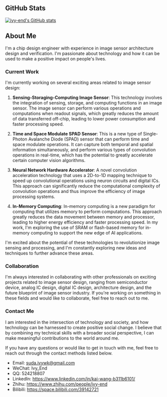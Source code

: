 ## GitHub Stats

[![ivy-end's GitHub stats](https://github-readme-stats.vercel.app/api?username=ivy-end&show_icons=true&theme=swift)](https://github.com/ivy-end)

<!-- Top Languages
[![Top Langs](https://github-readme-stats.vercel.app/api/top-langs/?username=ivy-end&layout=compact&theme=swift)](https://github.com/ivy-end)
-->

## About Me

I'm a chip design engineer with experience in image sensor architecture design and verification. I'm passionate about technology and how it can be used to make a positive impact on people's lives.

### Current Work

I'm currently working on several exciting areas related to image sensor design:

1. **Sensing-Storaging-Computing Image Sensor**: This technology involves the integration of sensing, storage, and computing functions in an image sensor. The image sensor can perform various operations and computations when readout signals, which greatly reduces the amount of data transferred off-chip, leading to lower power consumption and faster processing speed.

2. **Time and Space Modulate SPAD Sensor**: This is a new type of Single-Photon Avalanche Diode (SPAD) sensor that can perform time and space modulate operations. It can capture both temporal and spatial information simultaneously, and perform various types of convolution operations in real-time, which has the potential to greatly accelerate certain computer vision algorithms.

3. **Neural Network Hardware Accelerator**: A novel convolution acceleration technology that uses a 2D-to-1D mapping technique to speed up convolutional operations using neuron circuits and digital ICs. This approach can significantly reduce the computational complexity of convolution operations and thus improve the efficiency of image processing systems.

4. **In-Memory Computing**: In-memory computing is a new paradigm for computing that utilizes memory to perform computations. This approach greatly reduces the data movement between memory and processor, leading to higher energy efficiency and faster processing speed. In my work, I'm exploring the use of SRAM or flash-based memory for in-memory computing to support the new edge of AI applications.

I'm excited about the potential of these technologies to revolutionize image sensing and processing, and I'm constantly exploring new ideas and techniques to further advance these areas.

### Collaboration

I'm always interested in collaborating with other professionals on exciting projects related to image sensor design, ranging from semiconductor device, analog IC design, digital IC design, architecture design, and the future blueprint of image sensor industry. If you're working on something in these fields and would like to collaborate, feel free to reach out to me.

### Contact Me

I am interested in the intersection of technology and society, and how technology can be harnessed to create positive social change. I believe that by combining my technical skills with a broader social perspective, I can make meaningful contributions to the world around me.

If you have any questions or would like to get in touch with me, feel free to reach out through the contact methods listed below.

- Email: suda.ivywk@gmail.com
- WeChat: Ivy_End
- QQ: 524218807
- LinkedIn: https://www.linkedin.com/in/kai-wang-b311b6101/
- Zhihu: https://www.zhihu.com/people/ivy-end
- Bilibili: https://space.bilibili.com/39142721
